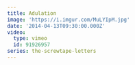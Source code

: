 ```yaml
---
title: Adulation
image: 'https://i.imgur.com/MuLYIpM.jpg'
date: '2014-04-13T09:30:00.000Z'
video:
  type: vimeo
  id: 91926957
series: the-screwtape-letters
---
```


